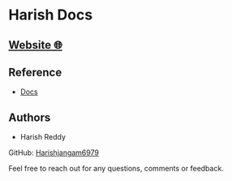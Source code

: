 # Harish Docs

## [Website 🌐](https://harishjangam6979.github.io/mkdocs/)


## Reference
* [Docs]( https://harishjangam6979.github.io/mkdocs/)

## Authors

* Harish Reddy 

GitHub: [Harishjangam6979](https://github.com/harishjangam6979)

Feel free to reach out for any questions, comments or feedback. 

